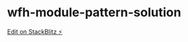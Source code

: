 # wfh-module-pattern-solution

[Edit on StackBlitz ⚡️](https://stackblitz.com/edit/wfh-module-pattern-solution)